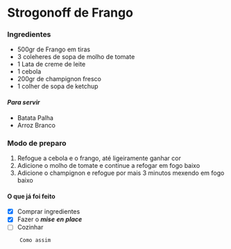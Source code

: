 # Strogonoff de Frango

### Ingredientes
 - 500gr de Frango em tiras
 - 3 coleheres de sopa de molho de tomate
 - 1 Lata de creme de leite
 - 1 cebola
 - 200gr de champignon fresco
 - 1 colher de sopa de ketchup
 
#### _Para servir_
 - Batata Palha
 - Arroz Branco

### Modo de preparo
 1. Refogue a cebola e o frango, até ligeiramente ganhar cor
 2. Adicione o molho de tomate e continue a refogar em fogo baixo
 3. Adicione o champignon e refogue por mais 3 minutos mexendo em fogo baixo
 
#### O que já foi feito
 - [x] Comprar ingredientes
 - [x] Fazer o ___mise___ ___en___ ___place___
 - [ ] Cozinhar

```
    Como assim
```